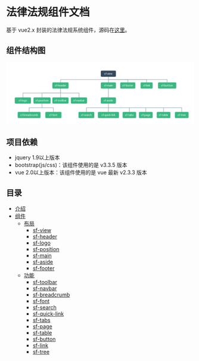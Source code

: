 # 法律法规组件文档
基于 vue2.x 封装的法律法规系统组件，源码在[这里](https://github.com/gongph/sflds-vue)。

## 组件结构图

![preview](./media/components.png)

## 项目依赖
- jquery 1.9以上版本
- bootstrap(js/css)：该组件使用的是 v3.3.5 版本
- vue 2.0以上版本：该组件使用的是 vue 最新 v2.3.3 版本

## 目录

- [介绍](README.md)
- [组件]()
  - [布局]()
    - [sf-view](./view.md)
    - [sf-header](./header.md)
    - [sf-logo](./logo.md)
    - [sf-position](./position.md)
    - [sf-main](./main.md)
    - [sf-aside](./aside.md)
    - [sf-footer](./footer.md)
  - [功能]()
    - [sf-toolbar](./toolbar.md)
    - [sf-navbar](./navbar.md)
    - [sf-breadcrumb](./breadcrumb.md)
    - [sf-font](./font.md)
    - [sf-search](./search.md)
    - [sf-quick-link](./quick-link.md)
    - [sf-tabs](./tabs.md)
    - [sf-page](./page.md)
    - [sf-table](./table.md)
    - [sf-button](./button.md)
    - [sf-link](./link.md)
    - [sf-tree](./tree.md)